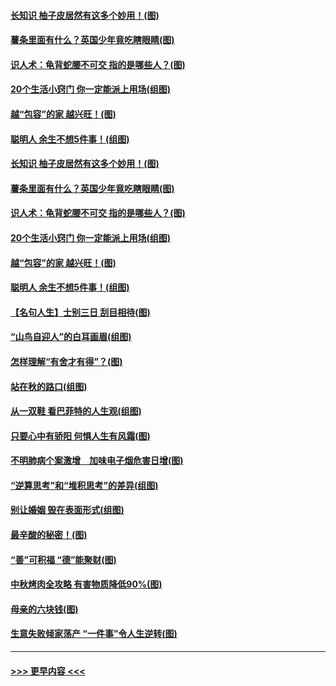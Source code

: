 #### [长知识 柚子皮居然有这多个妙用！(图)](../pages/p8/907425.md?t=09171544) 
#### [薯条里面有什么？英国少年竟吃瞎眼睛(图)](../pages/p8/907381.md?t=09171544) 
#### [识人术：龟背蛇腰不可交 指的是哪些人？(图)](../pages/p8/907503.md?t=09171544) 
#### [20个生活小窍门 你一定能派上用场(组图)](../pages/p8/907510.md?t=09171544) 
#### [越“包容”的家 越兴旺！(图)](../pages/p8/907328.md?t=09171544) 
#### [聪明人 余生不想5件事！(组图)](../pages/p8/907364.md?t=09171544) 
#### [长知识 柚子皮居然有这多个妙用！(图)](../pages/p8/907425.md?t=09171544) 
#### [薯条里面有什么？英国少年竟吃瞎眼睛(图)](../pages/p8/907381.md?t=09171544) 
#### [识人术：龟背蛇腰不可交 指的是哪些人？(图)](../pages/p8/907503.md?t=09171544) 
#### [20个生活小窍门 你一定能派上用场(组图)](../pages/p8/907510.md?t=09171544) 
#### [越“包容”的家 越兴旺！(图)](../pages/p8/907328.md?t=09171544) 
#### [聪明人 余生不想5件事！(组图)](../pages/p8/907364.md?t=09171544) 
#### [【名句人生】士别三日 刮目相待(图)](../pages/p8/906988.md?t=09171544) 
#### [“山鸟自迎人”的白耳画眉(组图)](../pages/p8/907332.md?t=09171544) 
#### [怎样理解“有舍才有得”？(图)](../pages/p8/906872.md?t=09171544) 
#### [站在秋的路口(组图)](../pages/p8/906914.md?t=09171544) 
#### [从一双鞋 看巴菲特的人生观(组图)](../pages/p8/907311.md?t=09171544) 
#### [只要心中有骄阳 何惧人生有风霜(图)](../pages/p8/907320.md?t=09171544) 
#### [不明肺病个案激增　加味电子烟危害日增(图)](../pages/p8/907307.md?t=09171544) 
#### [“逆算思考”和“堆积思考”的差异(组图)](../pages/p8/907229.md?t=09171544) 
#### [别让婚姻 毁在表面形式(组图)](../pages/p8/907118.md?t=09171544) 
#### [最辛酸的秘密！(图)](../pages/p8/906327.md?t=09171544) 
#### [“善”可积福 “德”能聚财(图)](../pages/p8/906906.md?t=09171544) 
#### [中秋烤肉全攻略 有害物质降低90%(图)](../pages/p8/907227.md?t=09171544) 
#### [母亲的六块钱(图)](../pages/p8/907107.md?t=09171544) 
#### [生意失败倾家荡产 “一件事”令人生逆转(图)](../pages/p8/907101.md?t=09171544) 

----
#### [ >>> 更早内容 <<< ](../indexes/p8-earlier.md)
